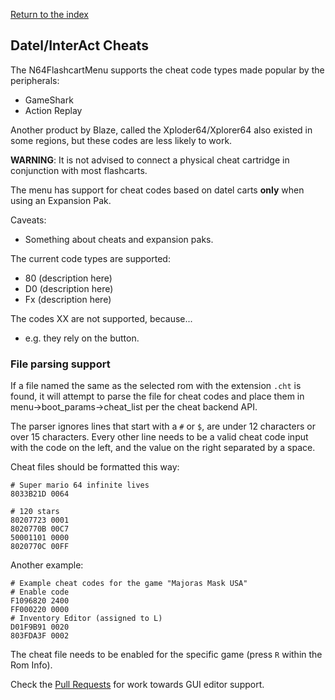 [Return to the index](./00_index.md)
## Datel/InterAct Cheats

The N64FlashcartMenu supports the cheat code types made popular by the peripherals:
- GameShark
- Action Replay

Another product by Blaze, called the Xploder64/Xplorer64 also existed in some regions, but these codes are less likely to work.

**WARNING**: It is not advised to connect a physical cheat cartridge in conjunction with most flashcarts.

The menu has support for cheat codes based on datel carts **only** when using an Expansion Pak.

Caveats:
- Something about cheats and expansion paks.

The current code types are supported:
- 80 (description here)
- D0 (description here)
- Fx (description here)

The codes XX are not supported, because...
- e.g. they rely on the button.

### File parsing support
If a file named the same as the selected rom with the extension `.cht` is found, it will attempt to parse the file for cheat codes and place them in menu->boot_params->cheat_list per the cheat backend API.

The parser ignores lines that start with a `#` or `$`, are under 12 characters or over 15 characters. Every other line needs to be a valid cheat code input with the code on the left, and the value on the right separated by a space.

Cheat files should be formatted this way:
```
# Super mario 64 infinite lives
8033B21D 0064

# 120 stars
80207723 0001
8020770B 00C7
50001101 0000
8020770C 00FF
```

Another example:
```
# Example cheat codes for the game "Majoras Mask USA"
# Enable code
F1096820 2400
FF000220 0000
# Inventory Editor (assigned to L)
D01F9B91 0020
803FDA3F 0002
```

The cheat file needs to be enabled for the specific game (press `R` within the Rom Info).


Check the [Pull Requests](https://github.com/Polprzewodnikowy/N64FlashcartMenu/pulls) for work towards GUI editor support.
